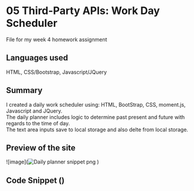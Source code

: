 # 05 Third-Party APIs: Work Day Scheduler
File for my week 4 homework assignment
## Languages used 
HTML, CSS/Bootstrap, Javascript/JQuery
## Summary
I created a daily work scheduler using:
HTML, BootStrap, CSS, moment.js, Javascript and JQuery.</br>
The daily planner includes logic to determine past present and future with regards to the time of day.</br>
The text area inputs save to local storage  and also delte from local storage.</br>

## Preview of the site
![image](![Daily planner snippet png](https://user-images.githubusercontent.com/88392799/137611193-f3c961ac-7baa-44c1-a284-9cee18082970.PNG)
)



## Code Snippet ()
